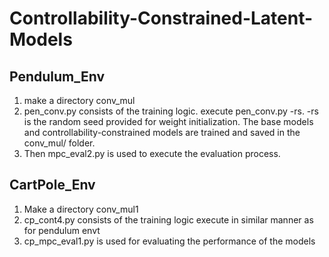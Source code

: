 # Controllability-Constrained-Latent-Models
## Pendulum_Env
 1) make a directory conv_mul
 2) pen_conv.py consists of the training logic. execute pen_conv.py -rs. -rs is the random seed provided for weight initialization. The  base models and controllability-constrained models are trained and saved in the conv_mul/ folder.
 3) Then mpc_eval2.py is used to execute the evaluation process.
## CartPole_Env
1) Make a directory conv_mul1
2) cp_cont4.py consists of the training logic execute in similar manner as for pendulum envt
3) cp_mpc_eval1.py is used for evaluating the performance of the models
